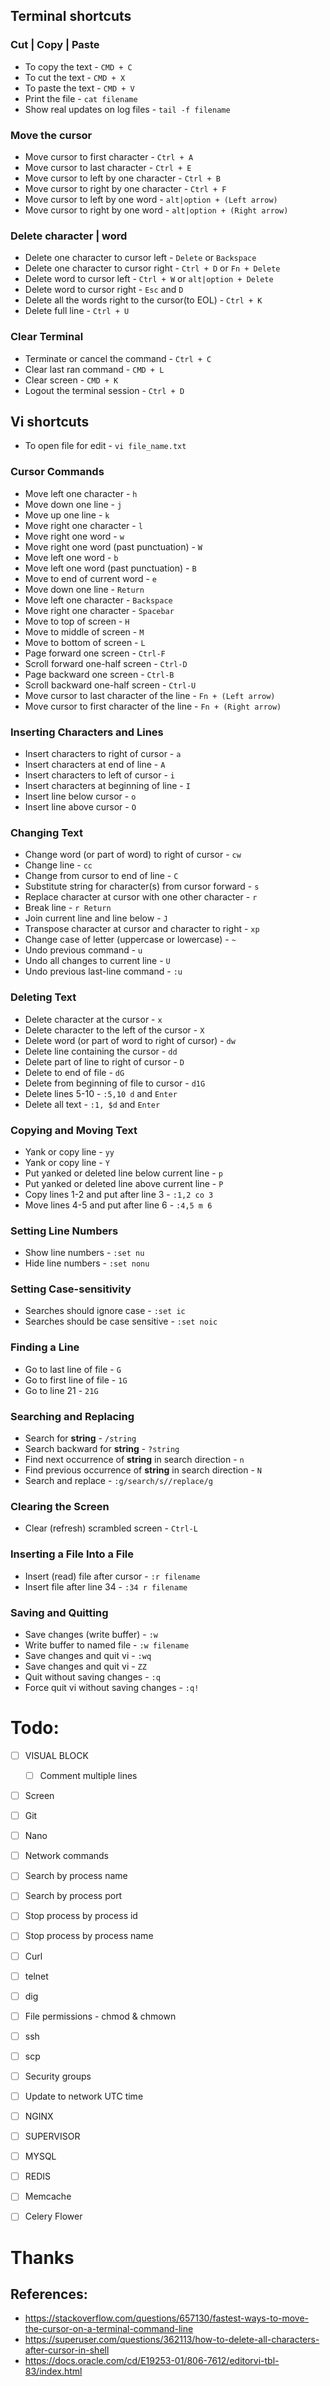 
## Terminal shortcuts

### Cut | Copy | Paste

- To copy the text - `CMD + C`
- To cut the text - `CMD + X`
- To paste the text - `CMD + V`
- Print the file - `cat filename`
- Show real updates on log files - `tail -f filename`

### Move the cursor

- Move cursor to first character - `Ctrl + A`
- Move cursor to last character - `Ctrl + E`
- Move cursor to left by one character - `Ctrl + B`
- Move cursor to right by one character - `Ctrl + F`
- Move cursor to left by one word - `alt|option + (Left arrow)`
- Move cursor to right by one word - `alt|option + (Right arrow)`


### Delete character | word

- Delete one character to cursor left - `Delete` or `Backspace`
- Delete one character to cursor right - `Ctrl + D` or `Fn + Delete`
- Delete word to cursor left - `Ctrl + W` or `alt|option + Delete`
- Delete word to cursor right - `Esc` and `D`
- Delete all the words right to the cursor(to EOL) - `Ctrl + K`
- Delete full line - `Ctrl + U`

### Clear Terminal

- Terminate or cancel the command - `Ctrl + C`
- Clear last ran command - `CMD + L`
- Clear screen - `CMD + K`
- Logout the terminal session - `Ctrl + D`

## Vi shortcuts

- To open file for edit - `vi file_name.txt`

### Cursor Commands

- Move left one character - `h`
- Move down one line - `j` 
- Move up one line - `k` 
- Move right one character - `l` 
- Move right one word - `w` 
- Move right one word (past punctuation) - `W` 
- Move left one word - `b` 
- Move left one word (past punctuation) - `B` 
- Move to end of current word - `e` 
- Move down one line - `Return` 
- Move left one character - `Backspace` 
- Move right one character - `Spacebar` 
- Move to top of screen - `H` 
- Move to middle of screen - `M` 
- Move to bottom of screen - `L` 
- Page forward one screen - `Ctrl-F` 
- Scroll forward one-half screen - `Ctrl-D` 
- Page backward one screen - `Ctrl-B` 
- Scroll backward one-half screen - `Ctrl-U` 
- Move cursor to last character of the line - `Fn + (Left arrow)`
- Move cursor to first character of the line  - `Fn + (Right arrow)`

### Inserting Characters and Lines

- Insert characters to right of cursor - `a` 
- Insert characters at end of line - `A` 
- Insert characters to left of cursor - `i` 
- Insert characters at beginning of line - `I` 
- Insert line below cursor - `o` 
- Insert line above cursor - `O`

### Changing Text

- Change word (or part of word) to right of cursor - `cw` 
- Change line - `cc` 
- Change from cursor to end of line - `C` 
- Substitute string for character(s) from cursor forward - `s` 
- Replace character at cursor with one other character - `r` 
- Break line - `r Return` 
- Join current line and line below - `J` 
- Transpose character at cursor and character to right - `xp` 
- Change case of letter (uppercase or lowercase) - `~`
- Undo previous command - `u` 
- Undo all changes to current line - `U` 
- Undo previous last-line command - `:u` 


### Deleting Text

- Delete character at the cursor - `x` 
- Delete character to the left of the cursor - `X` 
- Delete word (or part of word to right of cursor) - `dw` 
- Delete line containing the cursor - `dd` 
- Delete part of line to right of cursor - `D` 
- Delete to end of file - `dG` 
- Delete from beginning of file to cursor - `d1G` 
- Delete lines 5-10 - `:5,10 d` and `Enter`
- Delete all text - `:1, $d` and `Enter`


### Copying and Moving Text

- Yank or copy line - `yy` 
- Yank or copy line - `Y` 
- Put yanked or deleted line below current line - `p` 
- Put yanked or deleted line above current line - `P` 
- Copy lines 1-2 and put after line 3 - `:1,2 co 3` 
- Move lines 4-5 and put after line 6 - `:4,5 m 6`

### Setting Line Numbers

- Show line numbers - `:set nu` 
- Hide line numbers - `:set nonu`

### Setting Case-sensitivity

- Searches should ignore case - `:set ic` 
- Searches should be case sensitive - `:set noic`

### Finding a Line

- Go to last line of file - `G` 
- Go to first line of file - `1G` 
- Go to line 21 - `21G` 

### Searching and Replacing

- Search for **string** - `/string`
- Search backward for **string** - `?string`
- Find next occurrence of **string** in search direction - `n`
- Find previous occurrence of **string** in search direction - `N`
- Search and replace - `:g/search/s//replace/g`

### Clearing the Screen

- Clear (refresh) scrambled screen - `Ctrl-L` 

### Inserting a File Into a File

- Insert (read) file after cursor - `:r filename` 
- Insert file after line 34 - `:34 r filename` 

### Saving and Quitting

- Save changes (write buffer) - `:w` 
- Write buffer to named file - `:w filename` 
- Save changes and quit vi - `:wq` 
- Save changes and quit vi - `ZZ` 
- Quit without saving changes - `:q`
- Force quit vi without saving changes - `:q!` 


# Todo:

- [ ] VISUAL BLOCK
  - [ ]  Comment multiple lines 
- [ ] Screen
- [ ] Git
- [ ] Nano
- [ ] Network commands
- [ ] Search by process name
- [ ] Search by process port
- [ ] Stop process by process id
- [ ] Stop process by process name
- [ ] Curl
- [ ] telnet
- [ ] dig
- [ ] File permissions - chmod & chmown
- [ ] ssh
- [ ] scp
- [ ] Security groups
- [ ] Update to network UTC time
- [ ] NGINX
- [ ] SUPERVISOR
- [ ] MYSQL
- [ ] REDIS
- [ ] Memcache
- [ ] Celery Flower


# Thanks

## References: 

- https://stackoverflow.com/questions/657130/fastest-ways-to-move-the-cursor-on-a-terminal-command-line
- https://superuser.com/questions/362113/how-to-delete-all-characters-after-cursor-in-shell
- https://docs.oracle.com/cd/E19253-01/806-7612/editorvi-tbl-83/index.html